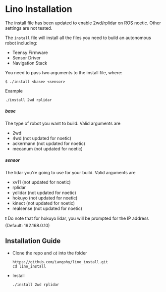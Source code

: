 # Lino Installation

The install file has been updated to enable 2wd/rplidar on ROS noetic. Other settings are not tested.

The `install` file will install all the files you need to build an autonomous robot including:
- Teensy Firmware
- Sensor Driver
- Navigation Stack

You need to pass two arguments to the install file, where:
```
$ ./install <base> <sensor>
```
Example
```
./install 2wd rplidar
```

##### base 
The type of robot you want to build. Valid arguments are 
- 2wd
- 4wd (not updated for noetic)
- ackermann (not updated for noetic)
- mecanum (not updated for noetic)

##### sensor 
The lidar you're going to use for your build. Valid arguments are 
- xv11 (not updated for noetic)
- rplidar
- ydlidar (not updated for noetic)
- hokuyo (not updated for noetic)
- kinect (not updated for noetic)
- realsense (not updated for noetic)

:exclamation: Do note that for hokuyo lidar, you will be prompted for the IP address (Default: 192.168.0.10)

## Installation Guide

* Clone the repo and `cd` into the folder

  ```
  https://github.com/iangohy/lino_install.git
  cd lino_install
  ```

* Install

  ```
  ./install 2wd rplidar
  ```

  